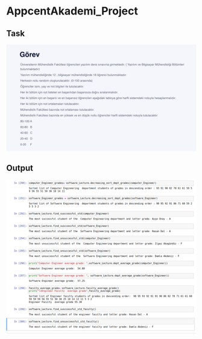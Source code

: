 # AppcentAkademi_Project

## Task

<img src="https://github.com/gulzade/AppcentAkademi_Project/blob/main/Project.png" width="1000"/>

## Output

<img src="https://github.com/gulzade/AppcentAkademi_Project/blob/main/output.png" width="1000"/>
